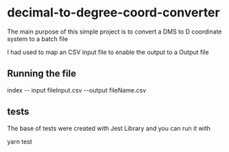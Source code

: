 # decimal-to-degree-coord-converter

The main purpose of this simple project is to convert a DMS to D coordinate system to a batch file

I had used to map an CSV input file to enable the output to a Output file

## Running the file

index -- input fileInput.csv --output fileName.csv

## tests

The base of tests were created with Jest Library and you can run it with

yarn test
